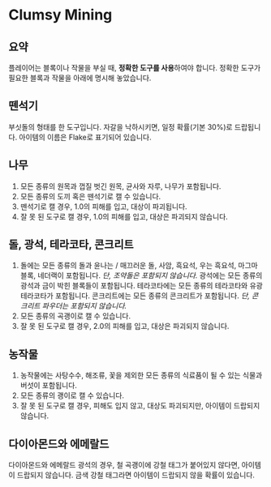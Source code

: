 Clumsy Mining
===

요약
---
플레이어는 블록이나 작물을 부실 때, **정확한 도구를 사용**하여야 합니다.
정확한 도구가 필요한 블록과 작물을 아래에 명시해 놓았습니다.

뗀석기
---
부싯돌의 형태를 한 도구입니다.
자갈을 낙하시키면, 일정 확률(기본 30%)로 드랍됩니다.
아이템의 이름은 Flake로 표기되어 있습니다.

나무
---
1. 모든 종류의 원목과 껍질 벗긴 원목, 균사와 자루, 나무가 포함됩니다.
2. 모든 종류의 도끼 혹은 뗀석기로 캘 수 있습니다.
3. 뗀석기로 캘 경우, 1.0의 피해를 입고, 대상이 파괴됩니다.
4. 잘 못 된 도구로 캘 경우, 1.0의 피해를 입고, 대상은 파괴되지 않습니다.

돌, 광석, 테라코타, 콘크리트
---
1. 돌에는 모든 종류의 돌과 윤나는 / 매끄러운 돌, 사암, 흑요석, 우는 흑요석, 마그마블록, 네더랙이 포함됩니다.
_단, 조약돌은 포함되지 않습니다._
광석에는 모든 종류의 광석과 금이 박힌 블록들이 포함됩니다.
테라코타에는 모든 종류의 테라코타와 유광 테라코타가 포함됩니다.
콘크리트에는 모든 종류의 콘크리트가 포함됩니다.
_단, 콘크리트 파우더는 포함되지 않습니다._
2. 모든 종류의 곡괭이로 캘 수 있습니다.
3. 잘 못 된 도구로 캘 경우, 2.0의 피해를 입고, 대상은 파괴되지 않습니다.

농작물
---
1. 농작물에는 사탕수수, 해조류, 꽃을 제외한 모든 종류의 식료품이 될 수 있는 식물과 버섯이 포함됩니다.
2. 모든 종류의 괭이로 캘 수 있습니다.
3. 잘 못 된 도구로 캘 경우, 피해도 입지 않고, 대상도 파괴되지만, 아이템이 드랍되지 않습니다.

다이아몬드와 에메랄드
---
다이아몬드와 에메랄드 광석의 경우, 철 곡괭이에 강철 태그가 붙어있지 않다면, 아이템이 드랍되지 않습니다.
금색 강철 태그라면 아이템이 드랍되지 않을 확률이 있습니다.

